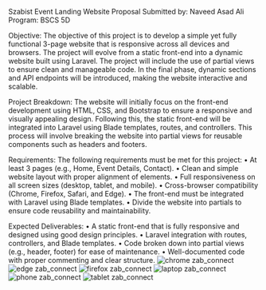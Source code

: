  Szabist Event Landing Website Proposal
Submitted by: Naveed Asad Ali
Program: BSCS 5D

Objective:
The objective of this project is to develop a simple yet fully functional 3-page website that is
responsive across all devices and browsers. The project will evolve from a static front-end
into a dynamic website built using Laravel. The project will include the use of partial views
to ensure clean and manageable code. In the final phase, dynamic sections and API
endpoints will be introduced, making the website interactive and scalable.

Project Breakdown:
The website will initially focus on the front-end development using HTML, CSS, and
Bootstrap to ensure a responsive and visually appealing design. Following this, the static
front-end will be integrated into Laravel using Blade templates, routes, and controllers. This
process will involve breaking the website into partial views for reusable components such
as headers and footers.

Requirements:
The following requirements must be met for this project:
• At least 3 pages (e.g., Home, Event Details, Contact).
• Clean and simple website layout with proper alignment of elements.
• Full responsiveness on all screen sizes (desktop, tablet, and mobile).
• Cross-browser compatibility (Chrome, Firefox, Safari, and Edge).
• The front-end must be integrated with Laravel using Blade templates.
• Divide the website into partials to ensure code reusability and maintainability.

Expected Deliverables:
• A static front-end that is fully responsive and designed using good design principles.
• Laravel integration with routes, controllers, and Blade templates.
• Code broken down into partial views (e.g., header, footer) for ease of maintenance.
• Well-documented code with proper commenting and clear structure.
![chrome zab_connect](https://github.com/user-attachments/assets/bc09150b-6c71-47fd-a060-4150c552b2e2)
![edge zab_connect](https://github.com/user-attachments/assets/27ff318d-84d0-4629-96aa-991787a3869d)
![firefox zab_connect](https://github.com/user-attachments/assets/28a483e7-324a-4abd-8952-1f3b26dd7624)
![laptop zab_connect](https://github.com/user-attachments/assets/62dbda86-565f-4343-9edf-d3ab0fe309b3)
![phone zab_connect](https://github.com/user-attachments/assets/52ff1606-8374-4047-823f-e83151b4b3d6)
![tablet zab_connect](https://github.com/user-attachments/assets/eee052b0-a4ff-4a7f-a899-3551e92dd810)




